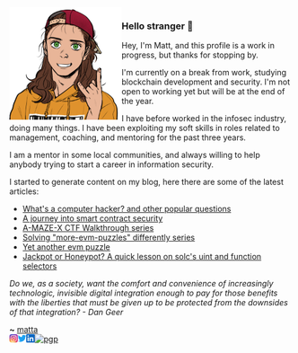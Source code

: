 <img align="left" src="https://raw.githubusercontent.com/mattaereal/mattaereal/main/assets/profile.png" width="200px">

### Hello stranger 👀

Hey, I'm Matt, and this profile is a work in progress, but thanks for stopping by.

I'm currently on a break from work, studying blockchain development and security. I'm not open to working yet but will be at the end of the year.

I have before worked in the infosec industry, doing many things. I have been exploiting my soft skills in roles related to management, coaching, and mentoring for the past three years.

I am a mentor in some local communities, and always willing to help anybody trying to start a career in information security.

I started to generate content on my blog, here there are some of the latest articles:
- [What's a computer hacker? and other popular questions](https://medium.com/@mattaereal/whats-a-computer-hacker-and-other-popular-questions-c147b9a50f58)
- [A journey into smart contract security](https://medium.com/@mattaereal/a-journey-into-smart-contract-security-3115ff480f28)
- [A-MAZE-X CTF Walkthrough series](https://medium.com/@mattaereal/a-maze-x-ctf-walkthrough-part-0-d73338e6809)
- [Solving "more-evm-puzzles" differently series](https://medium.com/@mattaereal/solving-more-evm-puzzles-differently-part-i-170f2516b88d)
- [Yet another evm puzzle](https://medium.com/@mattaereal/yet-another-evm-puzzle-787c83b67a75)
- [Jackpot or Honeypot? A quick lesson on solc's uint and function selectors](https://medium.com/@mattaereal/jackpot-or-honeypot-a-quick-lesson-on-solcs-uint-and-function-selectors-cc1ea7f6afce)

_Do we, as a society, want the comfort and convenience of increasingly technologic, invisible digital integration enough to pay for those benefits with the liberties that must be given up to be protected from the downsides of that integration? - *Dan Geer*_


**~** [matta](https://twitter.com/mattaereal)
<br />
[![pgp](https://img.shields.io/badge/pgp-0x54DDCEFA7AE8FC12-313131?style=flat&labelColor=313131&color=313131)](https://github.com/mattaereal.gpg)
<a href="https://www.instagram.com/matias.aereal/">
  <img align="left" alt="Matt's Instagram" width="15px" src="https://raw.githubusercontent.com/mattaereal/mattaereal/main/assets/instagram.png" />
</a>
<a href="https://twitter.com/mattaereal">
  <img align="left" alt="Matt's Twitter" width="15px" src="https://raw.githubusercontent.com/mattaereal/mattaereal/main/assets/twitter.svg" />
</a>
<a href="https://www.linkedin.com/in/aereal">
  <img align="left" alt="Matt's LinkedIn" width="15px" src="https://raw.githubusercontent.com/mattaereal/mattaereal/main/assets/linkedin.svg" />
</a>
<br />
